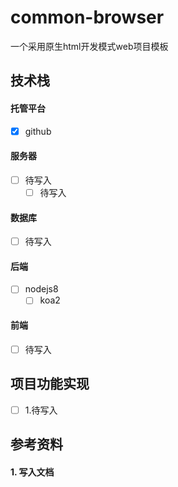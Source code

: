 # common-browser

一个采用原生html开发模式web项目模板

## 技术栈

#### 托管平台

- [x] github

#### 服务器

- [ ] 待写入
    - [ ] 待写入

#### 数据库

- [ ] 待写入

#### 后端

- [ ] nodejs8
    - [ ] koa2

#### 前端

- [ ] 待写入

## 项目功能实现

- [ ] 1.待写入

## 参考资料

#### 1. 写入文档

```

```